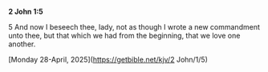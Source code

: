 **2 John 1:5**

5 And now I beseech thee, lady, not as though I wrote a new commandment unto thee, but that which we had from the beginning, that we love one another.

[Monday 28-April, 2025](https://getbible.net/kjv/2 John/1/5)
